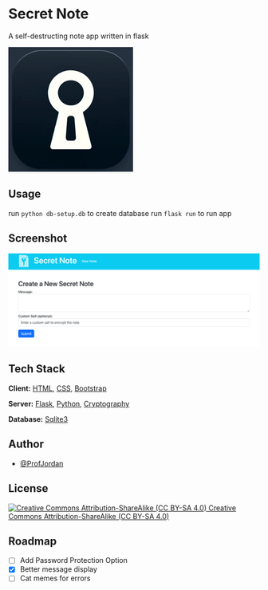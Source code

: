 
# Secret Note

A self-destructing note app written in flask

![secret note logo](/static/secret-note-logo.png)

## Usage

run `python db-setup.db` to create database
run `flask run` to run app

## Screenshot

![App Screenshot](/static/secret-note-screenshot.png)

## Tech Stack

**Client:** [HTML](https://html.spec.whatwg.org/), [CSS](https://www.w3.org/TR/CSS/#css), [Bootstrap](https://getbootstrap.com/)

**Server:** [Flask](https://flask.palletsprojects.com/), [Python](https://www.python.org/), [Cryptography](https://github.com/pyca/cryptography)

**Database:** [Sqlite3](https://www.sqlite.org/)

## Author

- [@ProfJordan](https://www.github.com/ProfJordan)

## License

[![Creative Commons Attribution-ShareAlike (CC BY-SA 4.0)](https://mirrors.creativecommons.org/presskit/buttons/88x31/png/by-sa.png)
Creative Commons Attribution-ShareAlike (CC BY-SA 4.0) ](https://creativecommons.org/licenses/by-sa/4.0/)

## Roadmap

- [ ]   Add Password Protection Option
- [x]   Better message display
- [ ]   Cat memes for errors
